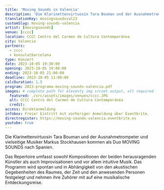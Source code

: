 ```yaml
---
title: 'Moving Sounds in Valencia'
description: 'Die Klarinettenvirtuosin Tara Bouman und der Ausnahmetrompeter und vielseitige Musiker Markus Stockhausen werden als Duo MOVING SOUNDS in Spanien Konzerte geben.'
translationKey: movingsoundsval23
customSlug: moving-sounds-valencia
artist: [movingsounds]
venue: [cccc]
location: CCCC Centro del Carmen de Cultura Contemporánea
city: Valencia
partners:
  - cccc
  - konsulatbarcelona
type: Konzert
date: 2023-10-05 19:30:00
opening: 2023-10-05 19:00:00
ending: 2023-10-05 21:00:00
deadline: 2023-10-05 11:00:00
calcDuration: 1.5
program: 2023-programa-moving-sounds-valencia.pdf
images: # complete path for eleventy img srcset output, alt required
  featured: ./src/assets/images/venues/cccc.JPG
  alt: CCCC Centro del Carmen de Cultura Contemporánea
  credit:
access: Direktanmeldung
infobox: Freier Eintritt mit vorheriger Anmeldung über Eventbrite.
directregister: https://moving-sounds-valencia.eventbrite.es
youtube: true
---
```


Die Klarinettenvirtuosin Tara Bouman und der Ausnahmetrompeter und vielseitige Musiker Markus Stockhausen kommen als Duo MOVING SOUNDS nach Spanien.

Das Repertoire umfasst sowohl Kompositionen der beiden herausragenden Künstler als auch Improvisationen und vor allem intuitive Musik. Das Programm wird spontan und in Abhängigkeit von den akustischen Gegebenheiten des Raumes, der Zeit und den anwesenden Personen festgelegt und nehmen ihre Zuhörer mit auf eine musikalische Entdeckungsreise.
